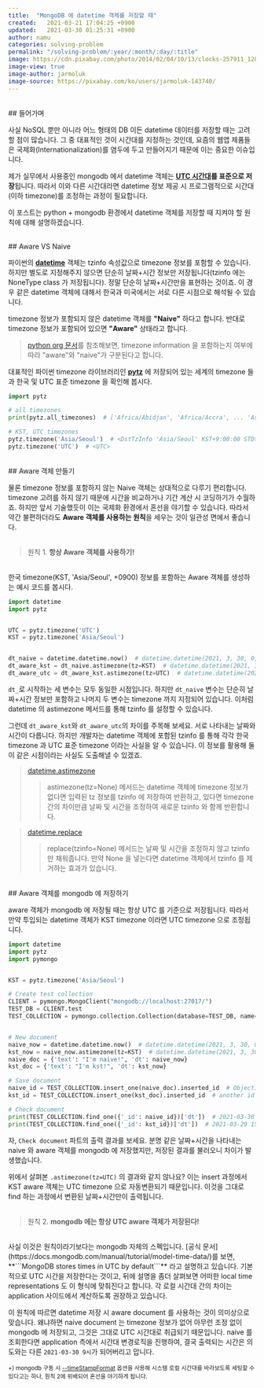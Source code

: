```yaml
---
title:  "MongoDB 에 datetime 객체를 저장할 때"
created:   2021-03-21 17:04:25 +0900
updated:   2021-03-30 01:25:31 +0900
author: namu
categories: solving-problem
permalink: "/solving-problem/:year/:month/:day/:title"
image: https://cdn.pixabay.com/photo/2014/02/04/10/13/clocks-257911_1280.jpg
image-view: true
image-author: jarmoluk
image-source: https://pixabay.com/ko/users/jarmoluk-143740/
---
```


<br>
## 들어가며

사실 NoSQL 뿐만 아니라 어느 형태의 DB 이든 datetime 데이터를 저장할 때는 고려할 점이 많습니다.
그 중 대표적인 것이 시간대를 지정하는 것인데,
요즘의 웹앱 제품들은 국제화(Internationalization)를 염두에 두고 만들어지기 때문에 이는 중요한 이슈입니다.

제가 실무에서 사용중인 mongodb 에서 datetime 객체는
**[UTC 시간대](https://www.timeanddate.com/time/aboututc.html)를 표준으로 저장**됩니다.
따라서 이와 다른 시간대라면 datetime 정보 제공 시 프로그램적으로 시간대(이하 timezone)를 조정하는 과정이 필요합니다.

이 포스트는 python + mongodb 환경에서 datetime 객체를 저장할 때 지켜야 할 원칙에 대해 설명하겠습니다.

<br>
## Aware VS Naive

파이썬의 **[datetime](https://docs.python.org/3/library/datetime.html)** 객체는
tzinfo 속성값으로 timezone 정보를 포함할 수 있습니다.
하지만 별도로 지정해주지 않으면 단순히 날짜+시간 정보만 저장됩니다(tzinfo 에는 NoneType class 가 저장됩니다).
정말 단순히 날짜+시간만을 표현하는 것이죠. 이 경우 같은 datetime 객체에 대해서 한국과 미국에서는 서로 다른 시점으로 해석될 수 있습니다.

timezone 정보가 포함되지 않은 datetime 객체를 **"Naive"** 하다고 합니다.
반대로 timezone 정보가 포함되어 있으면 **"Aware"** 상태라고 합니다.

> [python org 문서](https://docs.python.org/3/library/datetime.html)를 참조해보면,
>timezone information 을 포함하는지 여부에 따라 "aware"와 "naive"가 구분된다고 합니다.

대표적인 파이썬 timezone 라이브러리인 **[pytz](https://pypi.org/project/pytz/)** 에 저장되어 있는 세계의 timezone 들과
한국 및 UTC 표준 timezone 을 확인해 봅시다.

```python
import pytz

# all timezones
print(pytz.all_timezones)  # ['Africa/Abidjan', 'Africa/Accra', ... 'Asia/Seoul', ... 'UTC', ...]

# KST, UTC timezones
pytz.timezone('Asia/Seoul')  # <DstTzInfo 'Asia/Seoul' KST+9:00:00 STD>
pytz.timezone('UTC')  # <UTC>
```

<br>
## Aware 객체 만들기

물론 timezone 정보를 포함하지 않는 Naive 객체는 상대적으로 다루기 편리합니다.
timezone 고려를 하지 않기 때문에 시간을 비교하거나 기간 계산 시 코딩하기가 수월하죠.
하지만 앞서 기술했듯이 이는 국제화 환경에서 혼선을 야기할 수 있습니다.
따라서 약간 불편하더라도 **Aware 객체를 사용하는 원칙**을 세우는 것이 일관성 면에서 좋습니다.
<br><br>

> 원칙 1. **항상 Aware 객체를 사용하기!**

<br>
한국 timezone(KST, 'Asia/Seoul', +0900) 정보를 포함하는 Aware 객체를 생성하는 예시 코드를 봅시다.

```python
import datetime
import pytz


UTC = pytz.timezone('UTC')
KST = pytz.timezone('Asia/Seoul')


dt_naive = datetime.datetime.now()  # datetime.datetime(2021, 3, 30, 0, 0)
dt_aware_kst = dt_naive.astimezone(tz=KST)  # datetime.datetime(2021, 3, 30, 0, 0, tzinfo=<DstTzInfo 'Asia/Seoul' KST+9:00:00 STD>)
dt_aware_utc = dt_aware_kst.astimezone(tz=UTC)  # datetime.datetime(2021, 3, 29, 15, 0, tzinfo=<UTC>)
```

```dt_```로 시작하는 세 변수는 모두 동일한 시점입니다.
하지만 ```dt_naive``` 변수는 단순히 날짜+시간 정보만 포함하고 나머지 두 변수는 timezone 까지 지정되어 있습니다.
이처럼 datetime 의 astimezone 메서드를 통해 tzinfo 를 설정할 수 있습니다.

그런데 ```dt_aware_kst```와 ```dt_aware_utc```의 차이를 주목해 보세요. 서로 나타내는 날짜와 시간이 다릅니다.
하지만 개발자는 datetime 객체에 포함된 tzinfo 를 통해 각각 한국 timezone 과 UTC 표준 timezone 이라는 사실을 알 수 있습니다.
이 정보를 활용해 둘이 같은 시점이라는 사실도 도출해낼 수 있겠죠.

> [datetime.astimezone](https://docs.python.org/3/library/datetime.html#datetime.datetime.astimezone)
>> astimezone(tz=None) 메서드는 datetime 객체에 timezone 정보가 없다면 입력된 tz 정보를 tzinfo 에 저장하여 반환하고,
>> 있다면 timezone 간의 차이만큼 날짜 및 시간을 조정하여 새로운 tzinfo 와 함께 반환합니다.

> [datetime.replace](https://docs.python.org/3/library/datetime.html#datetime.datetime.replace)
>> replace(tzinfo=None) 메서드는 날짜 및 시간을 조정하지 않고 tzinfo 만 채워줍니다.
>> 만약 None 을 넣는다면 datetime 객체에서 tzinfo 를 제거하는 효과가 있습니다.

<br>
## Aware 객체를 mongodb 에 저장하기

aware 객체가 mongodb 에 저장될 때는 항상 UTC 를 기준으로 저장됩니다.
따라서 만약 투입되는 datetime 객체가 KST timezone 이라면 UTC timezone 으로 조정됩니다.

```python
import datetime
import pytz
import pymongo


KST = pytz.timezone('Asia/Seoul')

# Create test collection
CLIENT = pymongo.MongoClient("mongodb://localhost:27017/")
TEST_DB = CLIENT.test
TEST_COLLECTION = pymongo.collection.Collection(database=TEST_DB, name='test')


# New document
naive_now = datetime.datetime.now()  # datetime.datetime(2021, 3, 30, 0, 0)
kst_now = naive_now.astimezone(tz=KST)  # datetime.datetime(2021, 3, 30, 0, 0, tzinfo=<DstTzInfo 'Asia/Seoul' KST+9:00:00 STD>)
naive_doc = {'text': "I'm naive!", 'dt': naive_now}
kst_doc = {'text': "I'm kst!", 'dt': kst_now}

# Save document
naive_id = TEST_COLLECTION.insert_one(naive_doc).inserted_id  # ObjectId('6061e43ff5c0b80d7f0a8583')
kst_id = TEST_COLLECTION.insert_one(kst_doc).inserted_id  # another id

# Check document
print(TEST_COLLECTION.find_one({'_id': naive_id})['dt'])  # 2021-03-30 00:00:00
print(TEST_COLLECTION.find_one({'_id': kst_id})['dt'])  # 2021-03-29 15:00:00
```

자, ```Check document``` 파트의 출력 결과를 보세요.
분명 같은 날짜+시간을 나타내는 naive 와 aware 객체를 mongodb 에 저장했지만,
저장된 결과를 불러오니 차이가 발생했습니다.

위에서 살펴본 ```.astimezone(tz=UTC)``` 의 결과와 같지 않나요?
이는 insert 과정에서 KST aware 객체는 UTC timezone 으로 자동변환되기 때문입니다.
이것을 그대로 find 하는 과정에서 변환된 날짜+시간만이 출력됩니다.
<br><br>

> 원칙 2. **mongodb 에는 항상 UTC aware 객체가 저장된다!**

<br>
사실 이것은 원칙이라기보다는 mongodb 자체의 스펙입니다.
[공식 문서](https://docs.mongodb.com/manual/tutorial/model-time-data/)를 보면,
**```MongoDB stores times in UTC by default```** 라고 설명하고 있습니다.
기본적으로 UTC 시간을 저장한다는 것이고, 뒤에 설명을 좀더 살펴보면 어떠한 local time representations 도 이 형식에 맞춰진다고 합니다.
각 로컬 시간대 간의 차이는 application 사이드에서 계산하도록 권장하고 있습니다.

이 원칙에 따르면 datetime 저장 시 aware document 를 사용하는 것이 의미상으로 맞습니다.
왜냐하면 naive document 는 timezone 정보가 없어 아무런 조정 없이 mongodb 에 저장되고, 그것은 그대로 UTC 시간대로 취급되기 때문입니다.
naive 를 조회한다면 application 측에서 시간대 변경로직을 진행하여,
결국 출력되는 시간은 의도와는 다른 ```2021-03-30 9시```가 되어버리고 맙니다.

<small>+) mongodb 구동 시
[--timeStampFormat](https://docs.mongodb.com/manual/reference/program/mongos/#cmdoption-mongos-timestampformat)
옵션을 사용해 시스템 로컬 시간대를 바라보도록 세팅할 수 있다고는 하나, 원칙 2에 위배되어 혼선을 야기하게 됩니다.</small>
